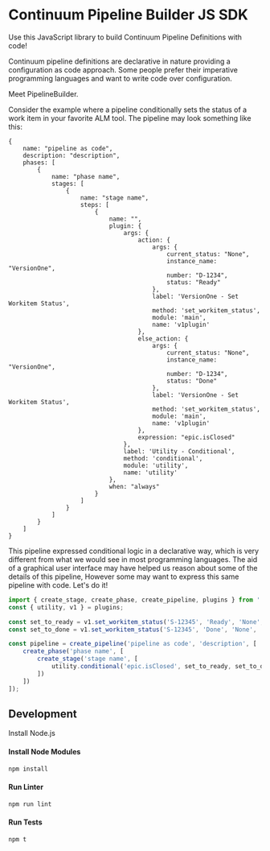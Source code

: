 # Continuum Pipeline Builder JS SDK 

Use this JavaScript library to build Continuum Pipeline Definitions with code! 

Continuum pipeline definitions are declarative in nature providing a configuration as code approach.
Some people prefer their imperative programming languages and want to write code over configuration.

Meet PipelineBuilder.

Consider the example where a pipeline conditionally sets the status of a work item in your favorite ALM tool.
The pipeline may look something like this:

```
{
    name: "pipeline as code",
    description: "description",
    phases: [
        {
            name: "phase name",
            stages: [
                {
                    name: "stage name",
                    steps: [
                        {
                            name: "",
                            plugin: {
                                args: {
                                    action: {
                                        args: {
                                            current_status: "None",
                                            instance_name: "VersionOne",
                                            number: "D-1234",
                                            status: "Ready"
                                        },
                                        label: 'VersionOne - Set Workitem Status',
                                        method: 'set_workitem_status',
                                        module: 'main',
                                        name: 'v1plugin'
                                    },
                                    else_action: {
                                        args: {
                                            current_status: "None",
                                            instance_name: "VersionOne",
                                            number: "D-1234",
                                            status: "Done"
                                        },
                                        label: 'VersionOne - Set Workitem Status',
                                        method: 'set_workitem_status',
                                        module: 'main',
                                        name: 'v1plugin'
                                    },
                                    expression: "epic.isClosed"
                                },
                                label: 'Utility - Conditional',
                                method: 'conditional',
                                module: 'utility',
                                name: 'utility'
                            },
                            when: "always"
                        }
                    ]
                }
            ]
        }
    ]
}

```

This pipeline expressed conditional logic in a declarative way, which is very different from what we would see in most programming languages.
The aid of a graphical user interface may have helped us reason about some of the details of this pipeline, However some may want to express this same pipeline with code.
Let's do it!

```js
import { create_stage, create_phase, create_pipeline, plugins } from './../src/pipeline';
const { utility, v1 } = plugins;

const set_to_ready = v1.set_workitem_status('S-12345', 'Ready', 'None', 'VersionOne', 'always');
const set_to_done = v1.set_workitem_status('S-12345', 'Done', 'None', 'VersionOne', 'always');

const pipeline = create_pipeline('pipeline as code', 'description', [
    create_phase('phase name', [
        create_stage('stage name', [
            utility.conditional('epic.isClosed', set_to_ready, set_to_done, 'always')
        ])
    ])
]);

```


## Development
Install Node.js

#### Install Node Modules
```bash
npm install
```

#### Run Linter
```bash
npm run lint
```

#### Run Tests
```bash
npm t
```